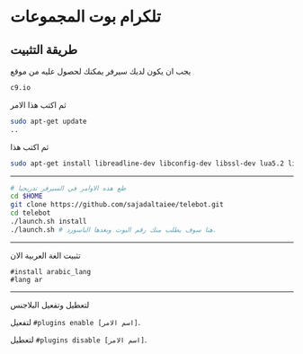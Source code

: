 تلكرام بوت المجموعات
============
طريقة التثبيت
------------
يجب ان يكون لديك سيرفر يمكنك لحصول عليه من موقع
```bash
c9.io
```
ثم اكتب هذا الامر
```bash
sudo apt-get update
..
```
ثم اكتب هذا
```bash
sudo apt-get install libreadline-dev libconfig-dev libssl-dev lua5.2 liblua5.2-dev libevent-dev make unzip git redis-server g++ libjansson-dev libpython-dev expat libexpat1-dev
```
------------
```bash
# ظع هذه الاوامر في السيرفر تدريجيا
cd $HOME
git clone https://github.com/sajadaltaiee/telebot.git
cd telebot
./launch.sh install
./launch.sh # هنا سوف يطلب منك رقم البوت وبعدها الباسورد.
```
------------------
تثبيت الغة العربية الان
```
#install arabic_lang
#lang ar
```

-------------
لتعطيل وتفعيل البلاجنس

لتفعيل `#plugins enable [اسم الامر]`.

لتعطيل `#plugins disable [اسم الامر]`.

